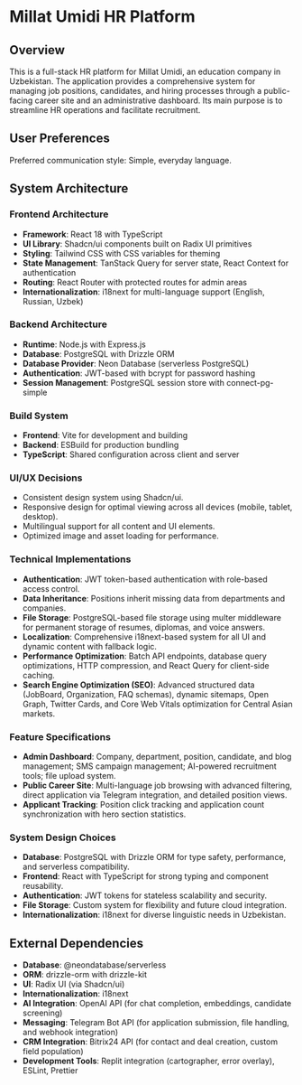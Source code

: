 # Millat Umidi HR Platform

## Overview
This is a full-stack HR platform for Millat Umidi, an education company in Uzbekistan. The application provides a comprehensive system for managing job positions, candidates, and hiring processes through a public-facing career site and an administrative dashboard. Its main purpose is to streamline HR operations and facilitate recruitment.

## User Preferences
Preferred communication style: Simple, everyday language.

## System Architecture

### Frontend Architecture
- **Framework**: React 18 with TypeScript
- **UI Library**: Shadcn/ui components built on Radix UI primitives
- **Styling**: Tailwind CSS with CSS variables for theming
- **State Management**: TanStack Query for server state, React Context for authentication
- **Routing**: React Router with protected routes for admin areas
- **Internationalization**: i18next for multi-language support (English, Russian, Uzbek)

### Backend Architecture
- **Runtime**: Node.js with Express.js
- **Database**: PostgreSQL with Drizzle ORM
- **Database Provider**: Neon Database (serverless PostgreSQL)
- **Authentication**: JWT-based with bcrypt for password hashing
- **Session Management**: PostgreSQL session store with connect-pg-simple

### Build System
- **Frontend**: Vite for development and building
- **Backend**: ESBuild for production bundling
- **TypeScript**: Shared configuration across client and server

### UI/UX Decisions
- Consistent design system using Shadcn/ui.
- Responsive design for optimal viewing across all devices (mobile, tablet, desktop).
- Multilingual support for all content and UI elements.
- Optimized image and asset loading for performance.

### Technical Implementations
- **Authentication**: JWT token-based authentication with role-based access control.
- **Data Inheritance**: Positions inherit missing data from departments and companies.
- **File Storage**: PostgreSQL-based file storage using multer middleware for permanent storage of resumes, diplomas, and voice answers.
- **Localization**: Comprehensive i18next-based system for all UI and dynamic content with fallback logic.
- **Performance Optimization**: Batch API endpoints, database query optimizations, HTTP compression, and React Query for client-side caching.
- **Search Engine Optimization (SEO)**: Advanced structured data (JobBoard, Organization, FAQ schemas), dynamic sitemaps, Open Graph, Twitter Cards, and Core Web Vitals optimization for Central Asian markets.

### Feature Specifications
- **Admin Dashboard**: Company, department, position, candidate, and blog management; SMS campaign management; AI-powered recruitment tools; file upload system.
- **Public Career Site**: Multi-language job browsing with advanced filtering, direct application via Telegram integration, and detailed position views.
- **Applicant Tracking**: Position click tracking and application count synchronization with hero section statistics.

### System Design Choices
- **Database**: PostgreSQL with Drizzle ORM for type safety, performance, and serverless compatibility.
- **Frontend**: React with TypeScript for strong typing and component reusability.
- **Authentication**: JWT tokens for stateless scalability and security.
- **File Storage**: Custom system for flexibility and future cloud integration.
- **Internationalization**: i18next for diverse linguistic needs in Uzbekistan.

## External Dependencies

- **Database**: @neondatabase/serverless
- **ORM**: drizzle-orm with drizzle-kit
- **UI**: Radix UI (via Shadcn/ui)
- **Internationalization**: i18next
- **AI Integration**: OpenAI API (for chat completion, embeddings, candidate screening)
- **Messaging**: Telegram Bot API (for application submission, file handling, and webhook integration)
- **CRM Integration**: Bitrix24 API (for contact and deal creation, custom field population)
- **Development Tools**: Replit integration (cartographer, error overlay), ESLint, Prettier
```
